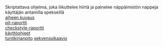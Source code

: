 Skriptattava ohjelma, joka liikuttelee hiirtä ja painelee näppäimistön nappeja käyttäjän antamilla spekseillä<br>
[aiheen kuvaus](dokumentaatio/aiheenKuvausJaRakenne.md)<br>
[pit-raportti](dokumentaatio/pit-raportti/index.html)<br>
[checkstyle-raportti](dokumentaatio/checkstyle-raportti/checkstyle.html)<br>
[käyttöohjeet](dokumentaatio/käyttöohjeet.md)<br>
[tuntikirjanpito](dokumentaatio/tuntikirjanpito.md)
[sekvenssikaavio](dokumentaatio/sekvenssikaavio.png)
